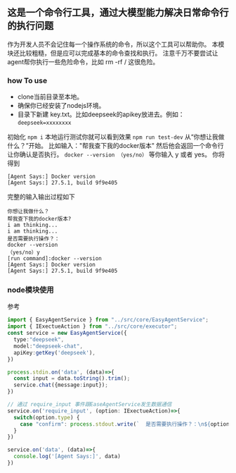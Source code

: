 ## 这是一个命令行工具，通过大模型能力解决日常命令行的执行问题

作为开发人员不会记住每一个操作系统的命令，所以这个工具可以帮助你。
本模块还比较粗糙，但是应可以完成基本的命令查找和执行。
注意千万不要尝试让agent帮你执行一些危险命令，比如 rm -rf /
这很危险。

### how To use

+ clone当前目录至本地。
+ 确保你已经安装了nodejs环境。
+ 目录下新建 key.txt。比如deepseek的apikey放进去。例如：`deepseek=xxxxxxxx`

初始化
```npm i```
本地运行测试你就可以看到效果
```npm run test-dev```
从“你想让我做什么？”开始。
比如输入："帮我查下我的docker版本"
然后他会返回一个命令行让你确认是否执行。
``docker --version （yes/no）``
等你输入 y 或者 yes。
你将得到

```
[Agent Says:] Docker version 
[Agent Says:] 27.5.1, build 9f9e405
```

完整的输入输出过程如下

```
你想让我做什么？
帮我查下我的docker版本?
i am thinking...
i am thinking...
是否需要执行操作？：
docker --version
（yes/no）y
[run command]:docker --version
[Agent Says:] Docker version 
[Agent Says:] 27.5.1, build 9f9e405
```

### node模块使用

参考

```typescript
import { EasyAgentService } from "../src/core/EasyAgentService";
import { IExectueAction } from "../src/core/executor";
const service = new EasyAgentService({
  type:"deepseek",
  model:"deepseek-chat",
  apiKey:getKey('deepseek'),
})

process.stdin.on('data', (data)=>{
  const input = data.toString().trim();
  service.chat({message:input});
})

// 通过 require_input 事件跟EaseAgentService发生数据通信
service.on('require_input', (option: IExectueAction)=>{
  switch(option.type) {
    case "confirm": process.stdout.write(`  是否需要执行操作？：\n${option.content}\n（yes/no）`)
  }
})

service.on('data', (data)=>{
  console.log('[Agent Says:]', data)
})
```
